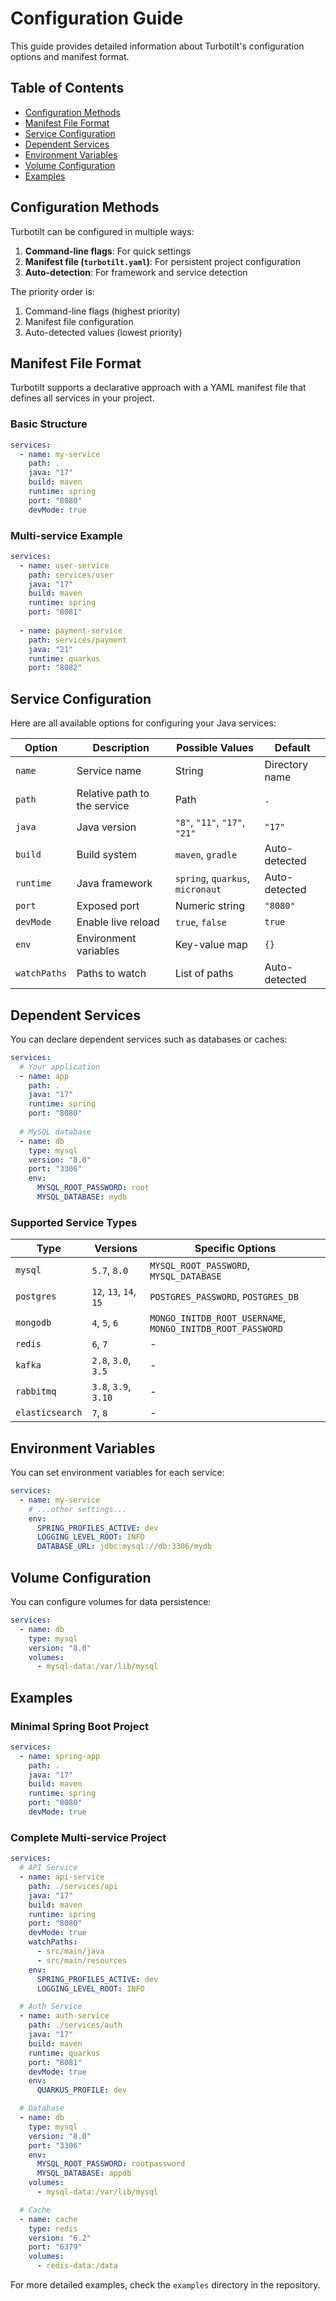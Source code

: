 # Configuration Guide

This guide provides detailed information about Turbotilt's configuration options and manifest format.

## Table of Contents

- [Configuration Methods](#configuration-methods)
- [Manifest File Format](#manifest-file-format)
- [Service Configuration](#service-configuration)
- [Dependent Services](#dependent-services)
- [Environment Variables](#environment-variables)
- [Volume Configuration](#volume-configuration)
- [Examples](#examples)

## Configuration Methods

Turbotilt can be configured in multiple ways:

1. **Command-line flags**: For quick settings
2. **Manifest file (`turbotilt.yaml`)**: For persistent project configuration
3. **Auto-detection**: For framework and service detection

The priority order is:
1. Command-line flags (highest priority)
2. Manifest file configuration
3. Auto-detected values (lowest priority)

## Manifest File Format

Turbotilt supports a declarative approach with a YAML manifest file that defines all services in your project.

### Basic Structure

```yaml
services:
  - name: my-service
    path: .
    java: "17"
    build: maven
    runtime: spring
    port: "8080"
    devMode: true
```

### Multi-service Example

```yaml
services:
  - name: user-service
    path: services/user
    java: "17"
    build: maven
    runtime: spring
    port: "8081"
  
  - name: payment-service
    path: services/payment
    java: "21"
    runtime: quarkus
    port: "8082"
```

## Service Configuration

Here are all available options for configuring your Java services:

| Option | Description | Possible Values | Default |
|--------|-------------|-----------------|---------|
| `name` | Service name | String | Directory name |
| `path` | Relative path to the service | Path | `.` |
| `java` | Java version | `"8"`, `"11"`, `"17"`, `"21"` | `"17"` |
| `build` | Build system | `maven`, `gradle` | Auto-detected |
| `runtime` | Java framework | `spring`, `quarkus`, `micronaut` | Auto-detected |
| `port` | Exposed port | Numeric string | `"8080"` |
| `devMode` | Enable live reload | `true`, `false` | `true` |
| `env` | Environment variables | Key-value map | `{}` |
| `watchPaths` | Paths to watch | List of paths | Auto-detected |

## Dependent Services

You can declare dependent services such as databases or caches:

```yaml
services:
  # Your application
  - name: app
    path: .
    java: "17"
    runtime: spring
    port: "8080"
    
  # MySQL database
  - name: db
    type: mysql
    version: "8.0"
    port: "3306"
    env:
      MYSQL_ROOT_PASSWORD: root
      MYSQL_DATABASE: mydb
```

### Supported Service Types

| Type | Versions | Specific Options |
|------|----------|------------------|
| `mysql` | `5.7`, `8.0` | `MYSQL_ROOT_PASSWORD`, `MYSQL_DATABASE` |
| `postgres` | `12`, `13`, `14`, `15` | `POSTGRES_PASSWORD`, `POSTGRES_DB` |
| `mongodb` | `4`, `5`, `6` | `MONGO_INITDB_ROOT_USERNAME`, `MONGO_INITDB_ROOT_PASSWORD` |
| `redis` | `6`, `7` | - |
| `kafka` | `2.8`, `3.0`, `3.5` | - |
| `rabbitmq` | `3.8`, `3.9`, `3.10` | - |
| `elasticsearch` | `7`, `8` | - |

## Environment Variables

You can set environment variables for each service:

```yaml
services:
  - name: my-service
    # ...other settings...
    env:
      SPRING_PROFILES_ACTIVE: dev
      LOGGING_LEVEL_ROOT: INFO
      DATABASE_URL: jdbc:mysql://db:3306/mydb
```

## Volume Configuration

You can configure volumes for data persistence:

```yaml
services:
  - name: db
    type: mysql
    version: "8.0"
    volumes:
      - mysql-data:/var/lib/mysql
```

## Examples

### Minimal Spring Boot Project

```yaml
services:
  - name: spring-app
    path: .
    java: "17"
    build: maven
    runtime: spring
    port: "8080"
    devMode: true
```

### Complete Multi-service Project

```yaml
services:
  # API Service
  - name: api-service
    path: ./services/api
    java: "17"
    build: maven
    runtime: spring
    port: "8080"
    devMode: true
    watchPaths:
      - src/main/java
      - src/main/resources
    env:
      SPRING_PROFILES_ACTIVE: dev
      LOGGING_LEVEL_ROOT: INFO

  # Auth Service
  - name: auth-service
    path: ./services/auth
    java: "17"
    build: maven
    runtime: quarkus
    port: "8081"
    devMode: true
    env:
      QUARKUS_PROFILE: dev

  # Database
  - name: db
    type: mysql
    version: "8.0"
    port: "3306"
    env:
      MYSQL_ROOT_PASSWORD: rootpassword
      MYSQL_DATABASE: appdb
    volumes:
      - mysql-data:/var/lib/mysql

  # Cache
  - name: cache
    type: redis
    version: "6.2"
    port: "6379"
    volumes:
      - redis-data:/data
```

For more detailed examples, check the `examples` directory in the repository.
